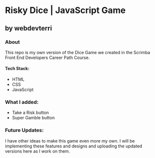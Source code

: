 # Risky Dice | JavaScript Game
## by webdevterri
### About
This repo is my own version of the Dice Game we created in the Scrimba Front End Developers Career Path Course. 
#### Tech Stack:
- HTML
- CSS
- JavaScript

### What I added:
- Take a Risk button
- Super Gamble button

### Future Updates:
I have other ideas to make this game even more my own. I will be implementing these features and designs and uploading the updated versions here as I work on them.
